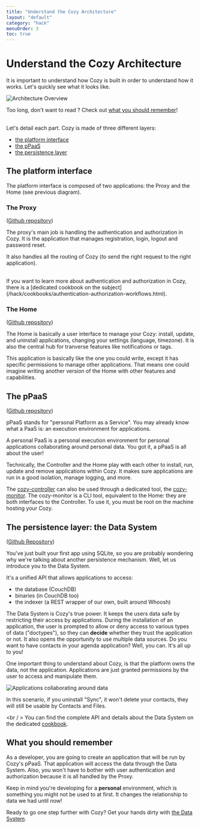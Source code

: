 ```yaml
---
title: "Understand the Cozy Architecture"
layout: "default"
category: "hack"
menuOrder: 3
toc: true
---
```


# Understand the Cozy Architecture

It is important to understand how Cozy is built in order to understand how it works. Let's quickly see what it looks like.

![Architecture Overview](/assets/images/architecture-overview.svg)

Too long, don't want to read ? Check out [what you should remember](#what-you-should-remember)!

<br />
Let's detail each part. Cozy is made of three different layers:

* [the platform interface](#the-platform-interface)
* [the pPaaS](#the-ppaas)
* [the persistence layer](#the-persistence-layer-the-data-system)

## The platform interface
The platform interface is composed of two applications: the Proxy and the Home (see previous diagram).

### The Proxy
([Github repository](https://github.com/cozy/cozy-proxy/))

The proxy's main job is handling the authentication and authorization in Cozy. It is the application that manages registration, login, logout and password reset.

It also handles all the routing of Cozy (to send the right request to the right application).

<br />
If you want to learn more about authentication and authorization in Cozy, there is a [dedicated cookbook on the subject](/hack/cookbooks/authentication-authorization-workflows.html).

### The Home
([Github repository](https://github.com/cozy/cozy-home/))

The Home is basically a user interface to manage your Cozy: install, update, and uninstall applications, changing your settings (language, timezone). It is also the central hub for tranverse features like notifications or tags.

This application is basically like the one you could write, except it has specific permissions to manage other applications. That means one could imagine writing another version of the Home with other features and capabilities.

## The pPaaS
([Github repository](https://github.com/cozy/cozy-controller/))

pPaaS stands for "personal Platform as a Service".
You may already know what a PaaS is: an execution environment for applications.

A personal PaaS is a personal execution environment for personal applications collaborating around personal data. You got it, a pPaaS is all about the user!

Technically, the Controller and the Home play with each other to install, run, update and remove applications within Cozy. It makes sure applications are run in a good isolation, manage logging, and more.

The [cozy-controller](https://github.com/cozy/cozy-controller/) can also be used through a dedicated tool, the [cozy-monitor](https://github.com/cozy/cozy-monitor/). The cozy-monitor is a CLI tool, equivalent to the Home: they are both interfaces to the Controller. To use it, you must be root on the machine hosting your Cozy.

## The persistence layer: the Data System
([Github Repository](https://github.com/cozy/cozy-data-system/))

You've just built your first app using SQLite, so you are probably wondering why we're talking about another persistence mechanism. Well, let us introduce you to the Data System.

It's a unified API that allows applications to access:

* the database (CouchDB)
* binaries (in CouchDB too)
* the indexer (a REST wrapper of our own, built around Whoosh)

The Data System is Cozy's true power. It keeps the users data safe by restricting their access by applications.
During the installation of an application, the user is prompted to allow or deny access to various types of data ("doctypes"), so they can **decide** whether they trust the application or not.
It also opens the opportunity to use multiple data sources. Do you want to have contacts in your agenda application? Well, you can. It's all up to you!

One important thing to understand about Cozy, is that the platform owns the data, not the application. Applications are just granted permissions by the user to access and manipulate them.

![Applications collaborating around data](/assets/images/architecture-collaborating-around-data.svg)

In this scenario, if you uninstall "Sync", it won't delete your contacts, they will still be usable by Contacts and Files.

<br / >
You can find the complete API and details about the Data System on the dedicated [cookbook](/hack/cookbooks/data-system.html).

## What you should remember
As a developer, you are going to create an application that will be run by Cozy's pPaaS. That application will access the data through the Data System.
Also, you won't have to bother with user authentication and authorization because it is all handled by the Proxy.

Keep in mind you're developing for a **personal** environment, which is something you might not be used to at first.
It changes the relationship to data we had until now!

Ready to go one step further with Cozy? Get your hands dirty with [the Data System](/hack/getting-started/play-with-data-system.html).
